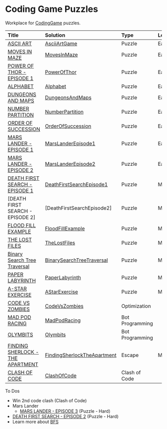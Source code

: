 # Coding Game Puzzles

Workplace for [CodingGame](https://www.codingame.com/) puzzles.

| Title                              | Solution                      | Type            | Level  |
|:-----------------------------------|:------------------------------|:----------------|:-------| 
| [ASCII ART]                        | [AsciiArtGame]                | Puzzle          | Easy   |
| [MOVES IN MAZE]                    | [MovesInMaze]                 | Puzzle          | Easy   |
| [POWER OF THOR - EPISODE 1]        | [PowerOfThor]                 | Puzzle          | Easy   |
| [ALPHABET]                         | [Alphabet]                    | Puzzle          | Easy   |
| [DUNGEONS AND MAPS]                | [DungeonsAndMaps]             | Puzzle          | Easy   |
| [NUMBER PARTITION]                 | [NumberPartition]             | Puzzle          | Easy   |
| [ORDER OF SUCCESSION]              | [OrderOfSuccession]           | Puzzle          | Easy   |
| [MARS LANDER - EPISODE 1]          | [MarsLanderEpisode1]          | Puzzle          | Easy   |
| [MARS LANDER - EPISODE 2]          | [MarsLanderEpisode2]          | Puzzle          | Easy   |
| [DEATH FIRST SEARCH - EPISODE 1]   | [DeathFirstSearchEpisode1]    | Puzzle          | Medium |
| [DEATH FIRST SEARCH - EPISODE 2]   | [DeathFirstSearchEpisode2]    | Puzzle          | Medium |
| [FLOOD FILL EXAMPLE]               | [FloodFillExample]            | Puzzle          | Medium |
| [THE LOST FILES]                   | [TheLostFiles]                | Puzzle          | Medium |  
| [Binary Search Tree Traversal]     | [BinarySearchTreeTraversal]   | Puzzle          | Medium |
| [PAPER LABYRINTH]                  | [PaperLabyrinth]              | Puzzle          | Medium |
| [A-STAR EXERCISE]                  | [AStarExercise]               | Puzzle          | Medium |
| [CODE VS ZOMBIES]                  | [CodeVsZombies]               | Optimization    |        |
| [MAD POD RACING]                   | [MadPodRacing]                | Bot Programming |        | 
| [OLYMBITS]                         | [Olymbits]                    | Bot Programming |        | 
| [FINDING SHERLOCK - THE APARTMENT] | [FindingSherlockTheApartment] | Escape          | Medium |
| [CLASH OF CODE]                    | [ClashOfCode]                 | Clash of Code   |        |

To Dos
* Win 2nd code clash (Clash of Code)
* Mars Lander
  * [MARS LANDER - EPISODE 3](https://www.codingame.com/training/easy/mars-lander-episode-3) (Puzzle - Hard)
* [DEATH FIRST SEARCH - EPISODE 2](https://www.codingame.com/training/hard/death-first-search-episode-2) (Puzzle - Hard)
* Learn more about [BFS](https://www.codingame.com/learn/BFS)


[ASCII ART]: https://www.codingame.com/training/easy/ascii-art
[AsciiArtGame]: src/main/kotlin/AsciiArtGame.kt

[POWER OF THOR - EPISODE 1]: https://www.codingame.com/training/easy/power-of-thor-episode-1
[PowerOfThor]: src/main/kotlin/PowerOfThor.kt

[DEATH FIRST SEARCH - EPISODE 1]: https://www.codingame.com/training/medium/death-first-search-episode-1
[DeathFirstSearchEpisode1]: src/main/kotlin/DeathFirstSearchEpisode1.kt

[DEATH FIRST SEARCH - EPISODE 1]: https://www.codingame.com/training/medium/death-first-search-episode-2
[DeathFirstSearchEpisode1]: src/main/kotlin/DeathFirstSearchEpisode2.kt

[CODE VS ZOMBIES]: https://www.codingame.com/multiplayer/optimization/code-vs-zombies
[CodeVsZombies]: src/main/kotlin/DeathFirstSearchEpisode1.kt

[FINDING SHERLOCK - THE APARTMENT]: https://escape.codingame.com/games/12
[FindingSherlockTheApartment]: src/main/kotlin/FindingSherlockTheApartment.kt

[MARS LANDER - EPISODE 1]: https://www.codingame.com/training/easy/mars-lander-episode-1
[MarsLanderEpisode1]: src/main/kotlin/MarsLanderEpisode1.kt

[MARS LANDER - EPISODE 2]: https://www.codingame.com/training/easy/mars-lander-episode-2
[MarsLanderEpisode2]: src/main/kotlin/MarsLanderEpisode2.kt

[MAD POD RACING]: https://www.codingame.com/multiplayer/bot-programming/mad-pod-racing
[MadpodRacing]: src/main/kotlin/MadPodRacing.kt

[FLOOD FILL EXAMPLE]: https://www.codingame.com/training/medium/flood-fill-example
[FloodFillExample]: src/main/kotlin/FloodFill.kt

[THE LOST FILES]: https://www.codingame.com/training/medium/the-lost-files
[TheLostFiles]: src/main/kotlin/TheLostFiles.kt

[BINARY SEARCH TREE TRAVERSAL]: https://www.codingame.com/ide/puzzle/binary-search-tree-traversal
[BinarySearchTreeTraversal]: src/main/kotlin/BinarySearchTreeTraversal.kt

[CLASH OF CODE]: https://www.codingame.com/multiplayer/clashofcode
[ClashOfCode]: src/main/kotlin/ClashOfCode.kt

[MOVES IN MAZE]: https://www.codingame.com/training/easy/moves-in-maze
[MovesInMaze]: src/main/kotlin/MovesInMaze.kt

[ALPHABET]: https://www.codingame.com/training/easy/abcdefghijklmnopqrstuvwxyz
[Alphabet]: src/main/kotlin/Alphabet.kt

[PAPER LABYRINTH]: https://www.codingame.com/training/medium/paper-labyrinth
[PaperLabyrinth]: src/main/kotlin/PaperLabyrinth.kt

[DUNGEONS AND MAPS]: https://www.codingame.com/training/easy/dungeons-and-maps
[DungeonsAndMaps]: src/main/kotlin/DungeonsAndMaps.kt

[NUMBER PARTITION]: https://www.codingame.com/training/easy/number-partition
[NumberPartition]: src/main/kotlin/NumberPartition.kt

[ORDER OF SUCCESSION]: https://www.codingame.com/training/easy/order-of-succession
[OrderOfSuccession]: src/main/kotlin/OrderOfSuccession.kt

[OLYMBITS]: https://www.codingame.com/ide/challenge/summer-challenge-2024-olymbits
[Olymbits]: src/main/kotlin/Olymbits.kt

[A-STAR EXERCISE]: https://www.codingame.com/training/medium/a-star-exercise

[AStarExercise]: src/main/kotlin/AStarExercise.kt
